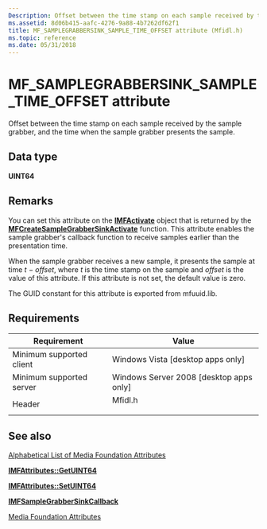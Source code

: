 ```yaml
---
Description: Offset between the time stamp on each sample received by the sample grabber, and the time when the sample grabber presents the sample.
ms.assetid: 8d06b415-aafc-4276-9a88-4b7262df62f1
title: MF_SAMPLEGRABBERSINK_SAMPLE_TIME_OFFSET attribute (Mfidl.h)
ms.topic: reference
ms.date: 05/31/2018
---
```


# MF\_SAMPLEGRABBERSINK\_SAMPLE\_TIME\_OFFSET attribute

Offset between the time stamp on each sample received by the sample grabber, and the time when the sample grabber presents the sample.

## Data type

**UINT64**

## Remarks

You can set this attribute on the [**IMFActivate**](/windows/desktop/api/mfobjects/nn-mfobjects-imfactivate) object that is returned by the [**MFCreateSampleGrabberSinkActivate**](/windows/desktop/api/mfidl/nf-mfidl-mfcreatesamplegrabbersinkactivate) function. This attribute enables the sample grabber's callback function to receive samples earlier than the presentation time.

When the sample grabber receives a new sample, it presents the sample at time *t* − *offset*, where *t* is the time stamp on the sample and *offset* is the value of this attribute. If this attribute is not set, the default value is zero.

The GUID constant for this attribute is exported from mfuuid.lib.

## Requirements



| Requirement | Value |
|-------------------------------------|------------------------------------------------------------------------------------|
| Minimum supported client<br/> | Windows Vista \[desktop apps only\]<br/>                                     |
| Minimum supported server<br/> | Windows Server 2008 \[desktop apps only\]<br/>                               |
| Header<br/>                   | <dl> <dt>Mfidl.h</dt> </dl> |



## See also

<dl> <dt>

[Alphabetical List of Media Foundation Attributes](alphabetical-list-of-media-foundation-attributes.md)
</dt> <dt>

[**IMFAttributes::GetUINT64**](/windows/desktop/api/mfobjects/nf-mfobjects-imfattributes-getuint64)
</dt> <dt>

[**IMFAttributes::SetUINT64**](/windows/desktop/api/mfobjects/nf-mfobjects-imfattributes-setuint64)
</dt> <dt>

[**IMFSampleGrabberSinkCallback**](/windows/desktop/api/mfidl/nn-mfidl-imfsamplegrabbersinkcallback)
</dt> <dt>

[Media Foundation Attributes](media-foundation-attributes.md)
</dt> </dl>

 

 




